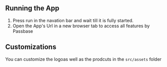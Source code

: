 ## Running the App

1. Press run in the navation bar and wait till it is fully started.
2. Open the App's Url in a new browser tab to access all features by Passbase

## Customizations

You can customize the logoas well as the prodcuts in the `src/assets` folder


